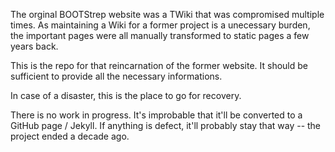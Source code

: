 The orginal BOOTStrep website was a TWiki that was compromised multiple times.
As maintaining a Wiki for a former project is a unecessary burden,
the important pages were all manually transformed to static pages a few years back.

This is the repo for that reincarnation of the former website.
It should be sufficient to provide all the necessary informations.

In case of a disaster, this is the place to go for recovery.

There is no work in progress.
It's improbable that it'll be converted to a GitHub page / Jekyll.
If anything is defect, it'll probably stay that way -- the project ended a decade ago.
